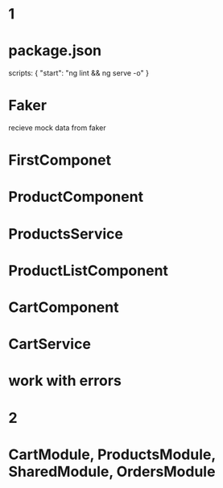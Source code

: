 # 1
# package.json
scripts: { "start": "ng lint && ng serve -o" }

# Faker
recieve mock data from faker

# FirstComponet

# ProductComponent

# ProductsService

# ProductListComponent

# CartComponent

# CartService

# work with errors

# 2
# CartModule, ProductsModule, SharedModule, OrdersModule